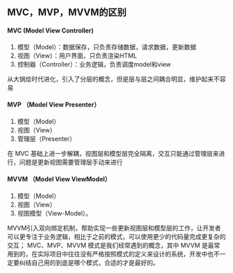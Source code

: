 ## MVC，MVP，MVVM的区别

#### MVC (Model View Controller) 

1. 模型（Model）：数据保存，只负责存储数据，请求数据，更新数据
2. 视图（View）：用户界面，只负责渲染HTML
3. 控制器（Controller）：业务逻辑，负责调度model和view

从大锅烩时代进化，引入了分层的概念，但是层与层之间耦合明显，维护起来不容易

#### MVP （Model View Presenter）

1. 模型（Model）
2. 视图（View）
3. 管理层（Presenter）

在 MVC 基础上进一步解耦，视图层和模型层完全隔离，交互只能通过管理层来进行，问题是更新视图需要管理层手动来进行

#### MVVM （Model View ViewModel）

1. 模型（Model）
2. 视图（View）
3. 视图模型（View-Model）。

MVVM引入双向绑定机制，帮助实现一些更新视图层和模型层的工作，让开发者可以更专注于业务逻辑，相比于之前的模式，可以使用更少的代码量完成更复杂的交互； MVC、MVP、MVVM 模式是我们经常遇到的概念，其中 MVVM 是最常用到的，在实际项目中往往没有严格按照模式的定义来设计的系统，开发中也不一定要纠结自己用的到底是哪个模式，合适的才是最好的。



